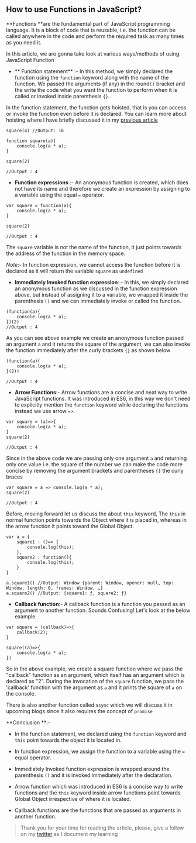 ## How to use Functions in JavaScript?

**Functions **are the fundamental part of JavaScript programming language. It is a block of code that is reusable, i.e. the function can be called anywhere in the code and perform the required task as many times as you need it.

In this article, we are gonna take look at various ways/methods of using JavaScript Function


- ** Function statement** :- 
In this method, we simply declared the function using the `function` keyword along with the name of the function. We passed the arguments (if any) in the round`()` bracket and the write the code what you want the function to perform when it is called or invoked inside parenthesis `{}`.


In the function statement, the function gets hoisted, that is you can access or invoke the function even before it is declared. You can learn more about hoisting where I have briefly discussed it in my [previous article](https://sarveshkadam.tech/learn-var-const-and-let-javascript-in-6-minutes)

```
square(4) //Output: 16

function square(a){
    console.log(a * a);
}

square(2)

//Output : 4
```


- **Function expressions** :- 
An anonymous function is created, which does not have its name and therefore we create an expression by assigning to a variable using the equal `=` operator.

```
var square = function(a){
    console.log(a * a);
}

square(2)

//Output : 4
```
The `square` variable is not the name of the function, it just points towards the address of the function in the memory space.

*Note*:- In function expression, we cannot access the function before it is declared as it will return the variable `square` as `undefined`

- **Immediately Invoked function expression**: -
In this, we simply declared an anonymous function as we discussed in the function expression above, but instead of assigning it to a variable, we wrapped it inside the parenthesis `()` and we can immediately invoke or called the function.

```
(function(a){
    console.log(a * a);
})(2)
//Output : 4

```

As you can see above example we create an anonymous function passed an argument `a` and it returns the square of the argument, we can also invoke the function immediately after the curly brackets `{}` as shown below

```
(function(a){
    console.log(a * a);
}(2))

//Output : 4
```

- **Arrow Functions**:- Arrow functions are a concise and neat way to write JavaScript functions. It was introduced in ES6, in this way we don't need to explicitly mention the `function` keyword while declaring the functions instead we use arrow `=>`.

```
var square = (a)=>{
    console.log(a * a);
}
square(2)

//Output : 4
```

Since in the above code we are passing only one argument `a` and returning only one value i.e. the square of the number we can make the code more concise by removing the argument brackets and parentheses `{}` the curly braces

```
var square = a => console.log(a * a);
square(2)

//Output : 4
```
Before, moving forward let us discuss the about `this` keyword, The `this` in normal function points towards the Object where it is placed in, whereas in the arrow function it points toward the Global Object.

```
var a = {
    square1 : ()=> {
        console.log(this);
    },
    square2 : function(){
        console.log(this);
    }
}

a.square1() //Output: Window {parent: Window, opener: null, top: Window, length: 0, frames: Window, …}
a.square2() //Output: {square1: ƒ, square2: ƒ}
```

- **Callback function**:- A callback function is a function you passed as an argument to another function. Sounds Confusing!
Let's look at the below example.

```
var square = (callback)=>{
    callback(2);
}

square((a)=>{
    console.log(a * a); 
})
```
So in the above example, we create a square function where we pass the "callback" function as an argument, which itself has an argument which is declared as "2".
During the invocation of the `square` function, we pass the 'callback' function with the argument as `a` and it prints the square of `a` on the console.

There is also another function called `async` which we will discuss it in upcoming blogs since it also requires the concept of `promise`

**Conclusion **:- 

- In the function statement, we declared using the `function` keyword and `this` point towards the object it is located in.

- In function expression, we assign the function to a variable using the `=` equal operator.
- Immediately Invoked function expression is wrapped around the parenthesis `()` and it is invoked immediately after the declaration.

- Arrow function which was introduced in ES6 is a concise way to write functions and the `this` keyword inside arrow functions point towards Global Object irrespective of where it is located.

- Callback functions are the functions that are passed as arguments in another function.

>Thank you for your time for reading the article, please, give a follow on my [twitter](https://twitter.com/kadamsarvesh10) as I document my learning












